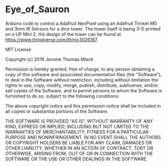 # Eye_of_Sauron
Arduino code to control a Adafruit NeoPixel using an Adafruit Trinket M0 and 3mm IR Sensors for a dice tower. The tower itself is being 3-D printed on a UP Mini 2, the design of the tower can be found at https://www.thingiverse.com/thing:3026187

MIT License

Copyright (c) 2019 Jerome Thomas Mlack

Permission is hereby granted, free of charge, to any person obtaining a copy of this software and associated documentation files (the "Software"), to deal in the Software without restriction, including without limitation the rights to use, copy, modify, merge, publish, distribute, sublicense, and/or sell copies of the Software, and to permit persons to whom the Software is furnished to do so, subject to the following conditions:

The above copyright notice and this permission notice shall be included in all copies or substantial portions of the Software.

THE SOFTWARE IS PROVIDED "AS IS", WITHOUT WARRANTY OF ANY KIND, EXPRESS OR IMPLIED, INCLUDING BUT NOT LIMITED TO THE WARRANTIES OF MERCHANTABILITY, FITNESS FOR A PARTICULAR PURPOSE AND NONINFRINGEMENT. IN NO EVENT SHALL THE AUTHORS OR COPYRIGHT HOLDERS BE LIABLE FOR ANY CLAIM, DAMAGES OR OTHER LIABILITY, WHETHER IN AN ACTION OF CONTRACT, TORT OR OTHERWISE, ARISING FROM, OUT OF OR IN CONNECTION WITH THE SOFTWARE OR THE USE OR OTHER DEALINGS IN THE SOFTWARE.
